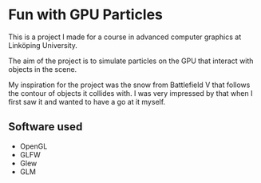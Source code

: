 # Fun with GPU Particles

This is a project I made for a course in advanced computer graphics at Linköping University.

The aim of the project is to simulate particles on the GPU that interact with objects in the scene.
 
My inspiration for the project was the snow from Battlefield V that follows the contour of objects it collides with. I was very impressed by that when I first saw it and wanted to have a go at it myself.

## Software used
- OpenGL
- GLFW
- Glew
- GLM